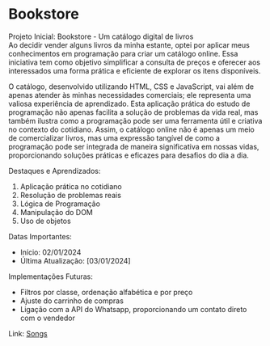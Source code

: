 <h1>Bookstore</h1>

Projeto Inicial: Bookstore - Um catálogo digital de livros<br>
Ao decidir vender alguns livros da minha estante, optei por aplicar meus conhecimentos em programação para criar um catálogo online. Essa iniciativa tem como objetivo simplificar a consulta de preços e oferecer aos interessados uma forma prática e eficiente de explorar os itens disponíveis.

O catálogo, desenvolvido utilizando HTML, CSS e JavaScript, vai além de apenas atender às minhas necessidades comerciais; ele representa uma valiosa experiência de aprendizado. Esta aplicação prática do estudo de programação não apenas facilita a solução de problemas da vida real, mas também ilustra como a programação pode ser uma ferramenta útil e criativa no contexto do cotidiano.
Assim, o catálogo online não é apenas um meio de comercializar livros, mas uma expressão tangível de como a programação pode ser integrada de maneira significativa em nossas vidas, proporcionando soluções práticas e eficazes para desafios do dia a dia.


Destaques e Aprendizados: <br>
<ol>
  <li>Aplicação prática no cotidiano</li>
  <li>Resolução de problemas reais</li>
  <li>Lógica de Programação</li>
  <li>Manipulação do DOM</li>
  <li>Uso de objetos</li>
</ol>

Datas Importantes: 
<ul>
  <li>Início: 02/01/2024</li>
  <li>Última Atualização: [03/01/2024]</li>
</ul>

Implementações Futuras: 
<ul>
  <li>Filtros por classe, ordenação alfabética e por preço</li>
  <li>Ajuste do carrinho de compras</li>
  <li>Ligação com a API do Whatsapp, proporcionando um contato direto com o vendedor</li>
</ul>

Link: <a href="https://caiorossi00.github.io/Bookstore/">Songs</a>
